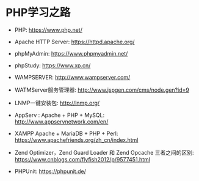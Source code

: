 # PHP学习之路

* PHP: <https://www.php.net/>

* Apache HTTP Server: <https://httpd.apache.org/>

* phpMyAdmin: <https://www.phpmyadmin.net/>
* phpStudy: <https://www.xp.cn/>
* WAMPSERVER: <http://www.wampserver.com/>
* WATMServer服务管理器: <http://www.jspgen.com/cms/node.gen?id=9>
* LNMP一键安装包: <http://lnmp.org/>
* AppServ : Apache + PHP + MySQL: <http://www.appservnetwork.com/en/>
* XAMPP Apache + MariaDB + PHP + Perl: <https://www.apachefriends.org/zh_cn/index.html>

* Zend Optimizer，Zend Guard Loader 和 Zend Opcache 三者之间的区别: <https://www.cnblogs.com/flyfish2012/p/9577451.html>

* PHPUnit: <https://phpunit.de/>
